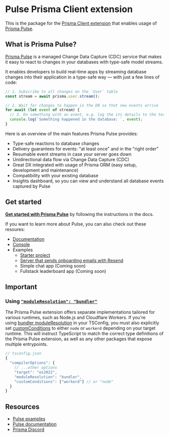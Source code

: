 # Pulse Prisma Client extension

This is the package for the [Prisma Client extension](https://www.prisma.io/docs/concepts/components/prisma-client/client-extensions?utm_source=github&utm_medium=pulse-readme) that enables usage of [Prisma Pulse](https://www.prisma.io/data-platform/pulse?utm_source=github&utm_medium=pulse-readme).

## What is Prisma Pulse?

[Prisma Pulse](https://www.prisma.io/data-platform/pulse?utm_source=github&utm_medium=pulse-readme) is a managed Change Data Capture (CDC) service that makes it easy to react to changes in your databases with type-safe model streams.

It enables developers to build real-time apps by streaming database changes into their application in a type-safe way — with just a few lines of code:

```ts
// 1. Subscribe to all changes on the `User` table
const stream = await prisma.user.stream();

// 2. Wait for changes to happen in the DB so that new events arrive
for await (let event of stream) {
  // 3. Do something with an event, e.g. log the its details to the terminal
  console.log(`Something happened in the database: `, event);
}
```

Here is an overview of the main features Prisma Pulse provides:

- Type-safe reactions to database changes
- Delivery guarantees for events: "at least once" and in the "right order"
- Resumable event streams in case your server goes down
- Unidirectional data flow via Change Data Capture (CDC)
- Great DX integrated with usage of Prisma ORM (easy setup, development and maintenance)
- Compatibility with your existing database
- Insights dashboard, so you can view and understand all database events captured by Pulse

## Get started

[**Get started with Prisma Pulse**](https://www.prisma.io/docs/data-platform/pulse/getting-started?utm_source=github&utm_medium=pulse-readme) by following the instructions in the docs.

If you want to learn more about Pulse, you can also check out these resoures:

- [Documentation](https://www.prisma.io/docs/data-platform/pulse/what-is-pulse?utm_source=github&utm_medium=pulse-readme)
- [Console](https://console.prisma.io/login?utm_source=github&utm_medium=pulse-readme)
- Examples
  - [Starter project](https://github.com/prisma/pulse-starter)
  - [Server that sends onboarding emails with Resend](https://github.com/prisma/pulse-chat-mono)
  - Simple chat app (Coming soon)
  - Fullstack leaderboard app (Coming soon)

## Important

### Using [`"moduleResolution": "bundler"`](https://www.typescriptlang.org/docs/handbook/modules/reference.html#bundler)

The Prisma Pulse extension offers separate implementations tailored for various runtimes, such as Node.js and Cloudflare Workers. If you're using [bundler moduleResolution](https://www.typescriptlang.org/docs/handbook/modules/reference.html#bundler) in your TSConfig, you must also explicitly set [customConditions](https://www.typescriptlang.org/tsconfig#customConditions) to either `node` or `workerd` depending on your target runtime. This will instruct TypeScript to match the correct type definitions of the Prisma Pulse extension, as well as any other packages that expose multiple entrypoints.

```js
// tsconfig.json
{
  "compilerOptions": {
    // ...other options
    "target": "es2022",
    "moduleResolution": "bundler",
    "customConditions": ["workerd"] // or "node"
  }
}
```

## Resources

- [Pulse examples](https://pris.ly/pulse-examples)
- [Pulse documentation](https://pris.ly/pulse-docs)
- [Prisma Discord](https://pris.ly/discord)
